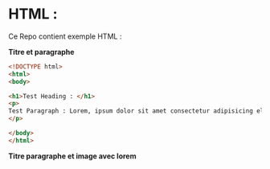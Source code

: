 # HTML : 

Ce Repo contient exemple HTML : 

**Titre et paragraphe**
```html
<!DOCTYPE html>
<html>
<body>

<h1>Test Heading : </h1>
<p>
Test Paragraph : Lorem, ipsum dolor sit amet consectetur adipisicing elit. Enim inventore amet debitis corrupti accusamus! Accusamus quis, mollitia expedita dolorum amet, veritatis excepturi ab non omnis, numquam dolore? Laudantium, molestias iure!
</p>

</body>
</html>

```







**Titre paragraphe et image avec lorem**
